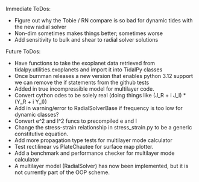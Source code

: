 Immediate ToDos:
* Figure out why the Tobie / RN compare is so bad for dynamic tides with the new radial solver
* Non-dim sometimes makes things better; sometimes worse
* Add sensitivity to bulk and shear to radial solver solutions

Future ToDos:
* Have functions to take the exoplanet data retrieved from tidalpy.utilities.exoplanets and import it into TidalPy classes
* Once burnman releases a new version that enables python 3.12 support we can remove the if statements from the github tests
* Added in true incompressible model for multilayer code.
* Convert cython odes to be solely real (doing things like (J_R + i J_I) * (Y_R + i Y_I))
* Add in warning/error to RadialSolverBase if frequency is too low for dynamic classes?
* Convert e^2 and I^2 funcs to precompiled e and I
* Change the stress-strain relationship in stress_strain.py to be a generic constitutive equation.
* Add more propagation type tests for multilayer mode calculator
* Test rectilinear vs PlateChautee for surface map plotter.
* Add a benchmark and performance checker for multilayer mode calculator
* A multilayer model (RadialSolver) has now been implemented, but it is not currently part of the OOP scheme.
